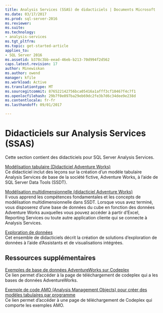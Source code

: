 ```yaml
---
title: Analysis Services (SSAS) de didacticiels | Documents Microsoft
ms.date: 03/17/2017
ms.prod: sql-server-2016
ms.reviewer: 
ms.suite: 
ms.technology:
- analysis-services
ms.tgt_pltfrm: 
ms.topic: get-started-article
applies_to:
- SQL Server 2016
ms.assetid: b378c3bb-eead-46eb-b213-70d994f2d562
caps.latest.revision: 17
author: Minewiskan
ms.author: owend
manager: kfile
ms.workload: Active
ms.translationtype: MT
ms.sourcegitcommit: 876522142756bca05416a1afff3cf10467f4c7f1
ms.openlocfilehash: 29b7f0e097ba29eb69dc2fe3b7d6c34dee9e238d
ms.contentlocale: fr-fr
ms.lasthandoff: 09/01/2017

---
```

# <a name="analysis-services-tutorials-ssas"></a>Didacticiels sur Analysis Services (SSAS)
Cette section contient des didacticiels pour SQL Server Analysis Services.  
  
[Modélisation tabulaire &#40;Didacticiel Adventure Works&#41;](../analysis-services/tabular-modeling-adventure-works-tutorial.md)  
Ce didacticiel inclut des leçons sur la création d’un modèle tabulaire Analysis Services de base de la société fictive, Adventure Works, à l’aide de SQL Server Data Tools (SSDT).  
  
[Modélisation multidimensionnelle &#40;didacticiel Adventure Works&#41;](../analysis-services/multidimensional-modeling-adventure-works-tutorial.md)  
Il vous apprend les compétences fondamentales et les concepts de modélisation multidimensionnelle dans SSDT. Lorsque vous avez terminé, vous disposerez d’une base de données du cube en fonction des données Adventure Works auxquelles vous pouvez accéder à partir d’Excel, Reporting Services ou toute autre application cliente qui se connecte à Analysis Services.  
  
[Exploration de données](../analysis-services/data-mining-tutorials-analysis-services.md)  
Cet ensemble de didacticiels décrit la création de solutions d’exploration de données à l’aide d’Assistants et de visualisations intégrées.  
  
  
## <a name="additional-resources"></a>Ressources supplémentaires  
[Exemples de base de données AdventureWorks sur Codeplex](http://go.microsoft.com/fwlink/?linkID=335807)  
Ce lien permet d’accéder à la page de téléchargement de codeplex qui a les bases de données AdventureWorks.  
  
[Exemple de code AMO (Analysis Management Objects) pour créer des modèles tabulaires par programme](http://go.microsoft.com/fwlink/?linkID=221036)  
Ce lien permet d’accéder à une page de téléchargement de Codeplex qui comporte les exemples AMO.  
  
  
  

